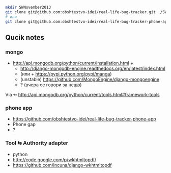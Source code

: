 ```bash
mkdir SWNovember2013
git clone git@github.com:obshtestvo-idei/real-life-bug-tracker.git ./SWNovember2013/WebService
# или
git clone git@github.com:obshtestvo-idei/real-life-bug-tracker-phone-app.git ./SWNovember2013/PhoneApp
```

## Qucik notes

### mongo

- http://api.mongodb.org/python/current/installation.html +
  - http://django-mongodb-engine.readthedocs.org/en/latest/index.html
  - (или + https://pypi.python.org/pypi/manga)
  - (unstable) https://github.com/MongoEngine/django-mongoengine
  - ? (вчера се говори за нещо)

Via ↬ http://api.mongodb.org/python/current/tools.html#framework-tools

### phone app
 - https://github.com/obshtestvo-idei/real-life-bug-tracker-phone-app
 - Phone gap
 - ?

### Tool ⇆ Authority adapter
 - python
 - http://code.google.com/p/wkhtmltopdf/
 - https://github.com/incuna/django-wkhtmltopdf
